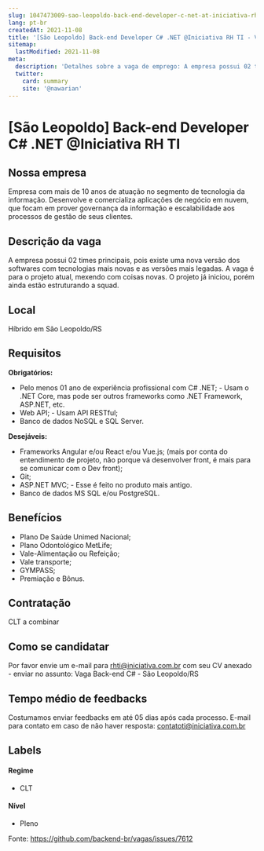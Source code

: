 ```yaml
---
slug: 1047473009-sao-leopoldo-back-end-developer-c-net-at-iniciativa-rh-ti
lang: pt-br
createdAt: 2021-11-08
title: '[São Leopoldo] Back-end Developer C# .NET @Iniciativa RH TI - Vaga de Emprego'
sitemap:
  lastModified: 2021-11-08
meta:
  description: 'Detalhes sobre a vaga de emprego: A empresa possui 02 times principais, pois existe uma nova versão dos softwares com tecnologias mais novas e as versões mais legadas. A vaga é para o projeto atual, mexendo com coisas novas. O projeto já iniciou, porém ainda estão estruturando a squad.'
  twitter:
    card: summary
    site: '@nawarian'
---
```


# [São Leopoldo] Back-end Developer C# .NET @Iniciativa RH TI

<!--
==================================================
Caso a vaga for remoto durante a pandemia informar no texto "Remoto durante o covid"
==================================================
-->
<!-- 
==================================================
POR FAVOR, SÓ POSTE SE A VAGA FOR PARA BACK-END!

Não faça distinção de gênero no título da vaga.

Use: "Back-End Developer" ao invés de 
"Desenvolvedor Back-End" \o/

Exemplo: `[São Paulo] Back-End Developer @ NOME DA EMPRESA`
==================================================
-->
<!--
==================================================
Caso a vaga for remoto durante a pandemia deixar a linha abaixo
==================================================
-->


## Nossa empresa

Empresa com mais de 10 anos de atuação no segmento de tecnologia da informação. Desenvolve e comercializa aplicações de negócio em nuvem, que focam em prover governança da informação e escalabilidade aos processos de gestão de seus clientes. 

## Descrição da vaga

A empresa possui 02 times principais, pois existe uma nova versão dos softwares com tecnologias mais novas e as versões mais legadas. A vaga é para o projeto atual, mexendo com coisas novas. O projeto já iniciou, porém ainda estão estruturando a squad.  

## Local

Híbrido em São Leopoldo/RS

## Requisitos

**Obrigatórios:**
- Pelo menos 01 ano de experiência profissional com C# .NET; - Usam o .NET Core, mas pode ser outros frameworks como .NET Framework, ASP.NET, etc.
- Web API; - Usam API RESTful;
- Banco de dados NoSQL e SQL Server.

**Desejáveis:**
- Frameworks Angular e/ou React e/ou Vue.js; (mais por conta do entendimento de projeto, não porque vá desenvolver front, é mais para se comunicar com o Dev front);
- Git;
- ASP.NET MVC; - Esse é feito no produto mais antigo.
- Banco de dados MS SQL e/ou PostgreSQL.

## Benefícios

- Plano De Saúde Unimed Nacional;
- Plano Odontológico MetLife;
- Vale-Alimentação ou Refeição;
- Vale transporte;
- GYMPASS;
- Premiação e Bônus.


## Contratação

CLT a combinar

## Como se candidatar

Por favor envie um e-mail para rhti@iniciativa.com.br com seu CV anexado - enviar no assunto: Vaga Back-end C# - São Leopoldo/RS

## Tempo médio de feedbacks

Costumamos enviar feedbacks em até 05 dias após cada processo.
E-mail para contato em caso de não haver resposta: contatoti@iniciativa.com.br

## Labels
<!-- retire os labels que não fazem sentido à vaga -->

#### Regime
- CLT

#### Nível
- Pleno




Fonte: https://github.com/backend-br/vagas/issues/7612